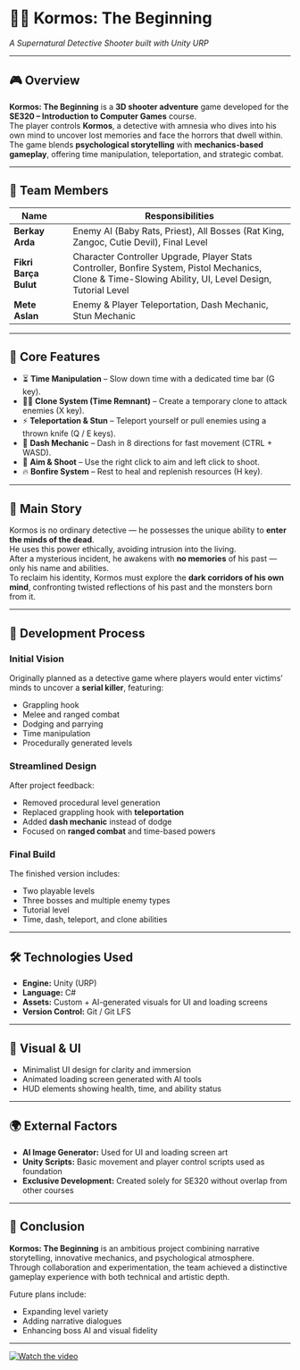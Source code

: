 # 🕵️‍♂️ Kormos: The Beginning  
*A Supernatural Detective Shooter built with Unity URP*

---

## 🎮 Overview
**Kormos: The Beginning** is a **3D shooter adventure** game developed for the **SE320 – Introduction to Computer Games** course.  
The player controls **Kormos**, a detective with amnesia who dives into his own mind to uncover lost memories and face the horrors that dwell within.  
The game blends **psychological storytelling** with **mechanics-based gameplay**, offering time manipulation, teleportation, and strategic combat.

---

## 👥 Team Members
| Name |  | Responsibilities |
|------|-------------|------------------|
| **Berkay Arda** |  | Enemy AI (Baby Rats, Priest), All Bosses (Rat King, Zangoc, Cutie Devil), Final Level |
| **Fikri Barça Bulut** |  | Character Controller Upgrade, Player Stats Controller, Bonfire System, Pistol Mechanics, Clone & Time-Slowing Ability, UI, Level Design, Tutorial Level |
| **Mete Aslan** |  | Enemy & Player Teleportation, Dash Mechanic, Stun Mechanic |

---

## 🧩 Core Features
- ⏳ **Time Manipulation** – Slow down time with a dedicated time bar (G key).  
- 🧍‍♂️ **Clone System (Time Remnant)** – Create a temporary clone to attack enemies (X key).  
- ⚡ **Teleportation & Stun** – Teleport yourself or pull enemies using a thrown knife (Q / E keys).  
- 💨 **Dash Mechanic** – Dash in 8 directions for fast movement (CTRL + WASD).  
- 🔫 **Aim & Shoot** – Use the right click to aim and left click to shoot.  
- 🔥 **Bonfire System** – Rest to heal and replenish resources (H key).  

---

## 📖 Main Story
Kormos is no ordinary detective — he possesses the unique ability to **enter the minds of the dead**.  
He uses this power ethically, avoiding intrusion into the living.  
After a mysterious incident, he awakens with **no memories** of his past — only his name and abilities.  
To reclaim his identity, Kormos must explore the **dark corridors of his own mind**, confronting twisted reflections of his past and the monsters born from it.

---

## 🧠 Development Process
### Initial Vision
Originally planned as a detective game where players would enter victims’ minds to uncover a **serial killer**, featuring:
- Grappling hook  
- Melee and ranged combat  
- Dodging and parrying  
- Time manipulation  
- Procedurally generated levels  

### Streamlined Design
After project feedback:
- Removed procedural level generation  
- Replaced grappling hook with **teleportation**  
- Added **dash mechanic** instead of dodge  
- Focused on **ranged combat** and time-based powers  

### Final Build
The finished version includes:
- Two playable levels  
- Three bosses and multiple enemy types  
- Tutorial level  
- Time, dash, teleport, and clone abilities  

---

## 🛠️ Technologies Used
- **Engine:** Unity (URP)  
- **Language:** C#  
- **Assets:** Custom + AI-generated visuals for UI and loading screens  
- **Version Control:** Git / Git LFS  

---

## 🎨 Visual & UI
- Minimalist UI design for clarity and immersion  
- Animated loading screen generated with AI tools  
- HUD elements showing health, time, and ability status  

---

## 🌍 External Factors
- **AI Image Generator:** Used for UI and loading screen art  
- **Unity Scripts:** Basic movement and player control scripts used as foundation  
- **Exclusive Development:** Created solely for SE320 without overlap from other courses  

---

## 🧾 Conclusion
**Kormos: The Beginning** is an ambitious project combining narrative storytelling, innovative mechanics, and psychological atmosphere.  
Through collaboration and experimentation, the team achieved a distinctive gameplay experience with both technical and artistic depth.  

Future plans include:
- Expanding level variety  
- Adding narrative dialogues  
- Enhancing boss AI and visual fidelity  

---

[![Watch the video](https://img.youtube.com/vi/K17BYw9hQ7k/0.jpg)](https://www.youtube.com/watch?v=K17BYw9hQ7k)

